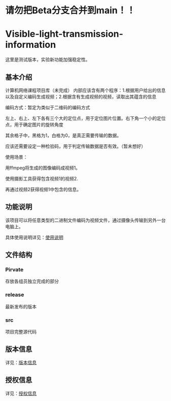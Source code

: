 # 请勿把Beta分支合并到main！！



# Visible-light-transmission-information

这里是测试版本，实验新功能加强稳定性。



## 基本介绍

计算机网络课程项目库（未完成）
内部应该含有两个程序：1.根据用户给出的信息以及自定义编码生成视频；2.根据含有生成视频的视频，读取出其蕴含的信息


编码方式：暂定为类似于二维码的编码方式

左上、右上、左下各有三个大的定位点，用于定位图片位置。右下角一个小的定位点，用于确定图片的旋转角度

其余格子中，黑格为1，白格为0，是真正需要传输的数据。

应该还需要设定一种检验码，用于判定传输数据是否有效。（暂未想好）

使用场景：

用ffmpeg将生成的图像编码成视频1。

使用摄影工具获得包含视频1的视频2.

再通过视频2获得视频1中包含的信息。

## 功能说明

该项目可以将任意类型的二进制文件编码为视频文件，通过摄像头传输到另外一台电脑上。

具体使用说明详见：[使用说明](https://github.com/facedawn/Visible-light-transmission-information/blob/main/src/readme.md)



## 文件结构

### Pirvate

存放各组员独立完成的部分

### release

最新发布的版本

### src

项目完整源代码



## 版本信息

详见：[版本信息](https://github.com/facedawn/Visible-light-transmission-information/blob/main/src/readme.md)



## 授权信息

详见：[授权信息](https://github.com/facedawn/Visible-light-transmission-information/blob/main/LICENSE)